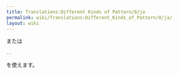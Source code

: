 ```yaml
---
title: Translations:Different Kinds of Pattern/8/ja
permalink: wiki/Translations:Different_Kinds_of_Pattern/8/ja/
layout: wiki
---
```


または

``` Haskell
..
```

を使えます。
